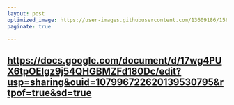 ```yaml
---
layout: post
optimized_image: https://user-images.githubusercontent.com/13609186/158834851-5c5d7736-001b-448d-8bb6-eb99f2f16233.jpg
paginate: true

---
```

https://docs.google.com/document/d/17wg4PUX6tpOEIgz9j54QHGBMZFd180Dc/edit?usp=sharing&ouid=107996722620139530795&rtpof=true&sd=true
---
